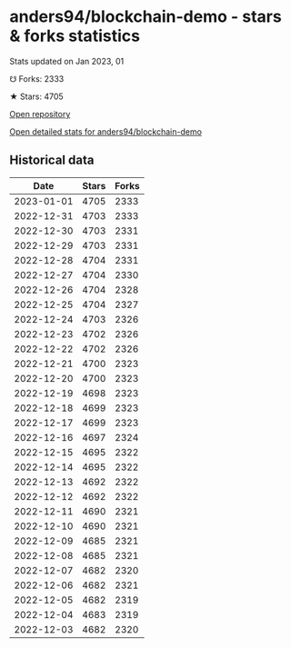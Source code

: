 # anders94/blockchain-demo - stars & forks statistics

Stats updated on Jan 2023, 01

☋ Forks: 2333

★ Stars: 4705

[Open repository](https://github.com/anders94/blockchain-demo)

[Open detailed stats for anders94/blockchain-demo](https://reviewgithub.com/rep/anders94/blockchain-demo)

## Historical data
| Date | Stars | Forks |
|------|-------|-------|
| 2023-01-01 | 4705 | 2333 | 
| 2022-12-31 | 4703 | 2333 | 
| 2022-12-30 | 4703 | 2331 | 
| 2022-12-29 | 4703 | 2331 | 
| 2022-12-28 | 4704 | 2331 | 
| 2022-12-27 | 4704 | 2330 | 
| 2022-12-26 | 4704 | 2328 | 
| 2022-12-25 | 4704 | 2327 | 
| 2022-12-24 | 4703 | 2326 | 
| 2022-12-23 | 4702 | 2326 | 
| 2022-12-22 | 4702 | 2326 | 
| 2022-12-21 | 4700 | 2323 | 
| 2022-12-20 | 4700 | 2323 | 
| 2022-12-19 | 4698 | 2323 | 
| 2022-12-18 | 4699 | 2323 | 
| 2022-12-17 | 4699 | 2323 | 
| 2022-12-16 | 4697 | 2324 | 
| 2022-12-15 | 4695 | 2322 | 
| 2022-12-14 | 4695 | 2322 | 
| 2022-12-13 | 4692 | 2322 | 
| 2022-12-12 | 4692 | 2322 | 
| 2022-12-11 | 4690 | 2321 | 
| 2022-12-10 | 4690 | 2321 | 
| 2022-12-09 | 4685 | 2321 | 
| 2022-12-08 | 4685 | 2321 | 
| 2022-12-07 | 4682 | 2320 | 
| 2022-12-06 | 4682 | 2321 | 
| 2022-12-05 | 4682 | 2319 | 
| 2022-12-04 | 4683 | 2319 | 
| 2022-12-03 | 4682 | 2320 | 

